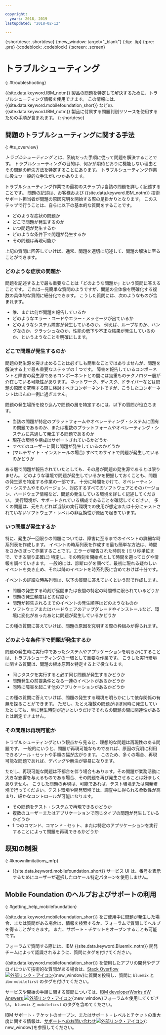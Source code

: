 ```yaml
---

copyright:
  years: 2018, 2019
lastupdated: "2018-02-12"

---
```


{:shortdesc: .shortdesc}
{:new_window: target="_blank"}
{:tip: .tip}
{:pre: .pre}
{:codeblock: .codeblock}
{:screen: .screen}

# トラブルシューティング
{: #troubleshooting}

{{site.data.keyword.IBM_notm}} 製品の問題を特定して解決するために、トラブルシューティング情報を使用できます。 この情報には、{{site.data.keyword.mobilefoundation_short}} などの、{{site.data.keyword.IBM_notm}} 製品に付属する問題判別リソースを使用するための手順が含まれます。
{: shortdesc}

## 問題のトラブルシューティングに関する手法
{: #ts_overview}

*トラブルシューティング* とは、系統だった手順に従って問題を解決することです。 トラブルシューティングの目的は、何かが期待どおりに機能しない理由とその問題の解決方法を特定することにあります。 トラブルシューティング作業に役立つ一般的な手法がいつかあります。

トラブルシューティング作業での最初のステップは当該の問題を詳しく記述することです。 問題の記述は、お客様および {{site.data.keyword.IBM_notm}} 技術サポート担当者が問題の原因究明を開始する際の足掛かりとなります。 このステップで行うことは、自らに以下の基本的な質問をすることです。

- どのような症状の問題か
- どこで問題が発生するのか
- いつ問題が発生するか
- どのような条件下で問題が発生するか
- その問題は再現可能か

上記の質問に回答していけば、通常、問題を適切に記述して、問題の解決に至ることができます。

### どのような症状の問題か

問題を記述する上で最も重要なことは「どのような問題か」という質問に答えることです。 これは一見簡単な質問のようですが、問題の全体像を明確化する複数の具体的な質問に細分化できます。 こうした質問には、次のようなものが含まれます。

- 誰、または何が問題を報告しているか
- どのようなエラー・コードやエラー・メッセージが出ているか
- どのようなシステム障害が発生しているのか。 例えば、ループなのか、ハングなのか、クラッシュなのか、性能の低下や不正な結果が発生しているのか、というようなことを明確にします。

### どこで問題が発生するのか

問題の発生源を突き止めることは必ずしも簡単なことではありませんが、問題を解決する上で最も重要なステップの 1 つです。 障害を報告しているコンポーネントと障害の発生源であるコンポーネントとの間には幾重ものテクノロジー層が介在している可能性があります。 ネットワーク、ディスク、ドライバーなどは問題の原因を究明する際に検討すべきコンポーネントですが、こうしたコンポーネントはほんの一例に過ぎません。

問題の発生場所を絞り込んで問題の層を特定するには、以下の質問が役立ちます。

- 当該の問題が特定のプラットフォームやオペレーティング・システムに固有の問題であるのか、または複数のプラットフォームやオペレーティング・システムに共通して発生する問題であるのか
- 現在の環境や構成はサポートされているかどうか
- すべてのユーザーに同じ問題が発生しているのかどうか
- (マルチサイト・インストールの場合) すべてのサイトで問題が発生しているのかどうか

ある層で問題が報告されていたとしても、その層が問題の発生源であるとは限りません。 どのような環境で問題が発生しているかを把握しておくことも、問題の発生源を特定する作業の一部です。 十分に時間をかけて、オペレーティング・システムやそのバージョン、対応するすべてのソフトウェアとそのバージョン、ハードウェア情報など、問題の発生している環境を詳しく記述してください。 実行環境が、サポートされている構成であることを確認してください。 多くの問題は、元をたどれば当該の実行環境での使用が想定または十分にテストされていないソフトウェア・レベルの非互換性が原因で起きています。

### いつ問題が発生するか

特に、発生が一回限りの問題については、障害に至るまでのイベントの詳細な時系列表を作成します。 イベントの時系列表を作成する最も簡単な方法は、時間をさかのぼって作業することです。エラーが報告された時刻を (ミリ秒単位まで、できる限り正確に) 特定し、その時刻を開始点として時間を遡ってログや情報を調べていきます。 一般的には、診断ログを調べて、最初に現れる疑わしいイベントを突き止め、それ以降のイベントを時系列表に含めておけば十分です。

イベントの詳細な時系列表は、以下の質問に答えていくという形で作成します。

- 問題の発生する時刻が昼間または夜間の特定の時間帯に限られているどうか
- 問題の発生頻度はどの程度か
- 問題が報告されるまでのイベントの発生順序はどのようなものか
- ソフトウェアまたはハードウェアのアップグレードやインストールなど、環境に変化があったあとに問題が発生しているかどうか

この種の質問に答えていけば、問題の原因を究明する際の枠組みが得られます。

### どのような条件下で問題が発生するか

問題の発生時に実行中であったシステムやアプリケーションを明らかにすることは、トラブルシューティングの一環として重要な作業です。 こうした実行環境に関する質問は、問題の根本原因を特定する上で役立ちます。

- 同じタスクを実行すると必ず同じ問題が発生するかどうか
- 問題発生の前提条件となる一連のイベントがあるかどうか
- 同時に障害を起こす他のアプリケーションがあるかどうか

この種の質問に答えていけば、問題の発生する環境を明らかにして依存関係の有無を探ることができます。 ただし、たとえ複数の問題がほぼ同時に発生していたとしても、単に発生時刻が近いというだけでそれらの問題の間に関連性があるとは断定できません。

### その問題は再現可能か

トラブルシューティングという観点から見ると、理想的な問題は再現性のある問題です。 一般的にいうと、問題が再現可能なものであれば、原因の究明に利用できるツール・セットや手順の幅が広がります。 このため、多くの場合、再現可能な問題であれば、デバッグや解決が容易になります。

ただし、再現可能な問題は不都合を伴う場合もあります。その問題が業務活動に大きな影響を与えるものである場合、その問題を再び発生させることは好ましくありません。 こうした問題の再現は、可能であれば、テスト環境または開発環境で行ってください。テスト環境や開発環境では、調査中に得られる柔軟性が高まり、細かなコントロールが可能になります。

- その問題をテスト・システムで再現できるかどうか
- 複数のユーザーまたはアプリケーションで同じタイプの問題が発生しているかどうか
- 1 つのコマンド、コマンド・セット、または特定のアプリケーションを実行することによって問題を再現できるかどうか


##  既知の制限
{: #knownlimitations_mfp}

* {{site.data.keyword.mobilefoundation_short}} サービス UI は、番号を表示するためにユーザーが選択したロケール特定パターンを使用しません。

## Mobile Foundation のヘルプおよびサポートの利用
{: #getting_help_mobilefoundation}

{{site.data.keyword.mobilefoundation_short}} をご使用中に問題が発生した場合、または質問がある場合は、情報を検索するか、フォーラムで質問してヘルプを得ることができます。 また、サポート・チケットをオープンすることも可能です。

フォーラムで質問する際には、IBM {{site.data.keyword.Bluemix_notm}} 開発チームによって認識されるように、質問にタグを付けてください。

{{site.data.keyword.mobilefoundation_short}} を使用したアプリの開発やデプロイについて技術的な質問がある場合は、[Stack Overflow ![外部リンク・アイコン](../../icons/launch-glyph.svg "外部リンク・アイコン")](http://stackoverflow.com/search?q=ibm-mobilefirst+bluemix){:new_window}に質問を投稿し、質問に `bluemix` と `ibm-mobilefirst` のタグを付けてください。

サービスや開始の手順に関する質問については、[IBM developerWorks dW Answers ![外部リンク・アイコン](../../icons/launch-glyph.svg "外部リンク・アイコン")](https://developer.ibm.com/answers/topics/mobilefirst/?smartspace=bluemix){:new_window}フォーラムを使用してください。 `bluemix` と `mobilefirst` のタグを含めてください。

IBM サポート・チケットのオープン、またはサポート・レベルとチケットの重大度に関する情報は、[サポートへのお問い合わせ![外部リンク・アイコン](../../icons/launch-glyph.svg "外部リンク・アイコン")](https://console.bluemix.net/docs/get-support/getstarttssup.html#typesofsupport  ){: new_window}を参照してください。

